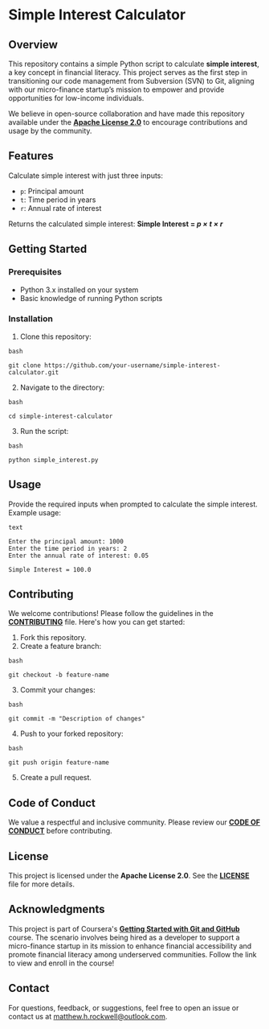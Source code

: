 # Simple Interest Calculator


## Overview

This repository contains a simple Python script to calculate **simple interest**, a key concept in financial literacy. This project serves as the first step in transitioning our code management from Subversion (SVN) to Git, aligning with our micro-finance startup’s mission to empower and provide opportunities for low-income individuals.

We believe in open-source collaboration and have made this repository available under the [**Apache License 2.0**](https://github.com/RockwellTheEntertainer/github-final-project/blob/main/LICENSE) to encourage contributions and usage by the community.

## Features

Calculate simple interest with just three inputs:
* `p`: Principal amount
* `t`: Time period in years
* `r`: Annual rate of interest

Returns the calculated simple interest:
                        **Simple Interest = *p × t × r***


## Getting Started

### Prerequisites

* Python 3.x installed on your system
* Basic knowledge of running Python scripts

### Installation

1. Clone this repository:

```
bash

git clone https://github.com/your-username/simple-interest-calculator.git
```

2. Navigate to the directory:

```
bash

cd simple-interest-calculator
```

3. Run the script:

```
bash

python simple_interest.py
```

## Usage

Provide the required inputs when prompted to calculate the simple interest. Example usage:

```
text

Enter the principal amount: 1000
Enter the time period in years: 2
Enter the annual rate of interest: 0.05

Simple Interest = 100.0
```

## Contributing

We welcome contributions! Please follow the guidelines in the [**CONTRIBUTING**](www.placeholder.com) file. Here's how you can get started:

1. Fork this repository.
2. Create a feature branch:

```
bash

git checkout -b feature-name
```

3. Commit your changes:

```
bash

git commit -m "Description of changes"
```

4. Push to your forked repository:

```
bash

git push origin feature-name
```

5. Create a pull request.

## Code of Conduct

We value a respectful and inclusive community. Please review our [**CODE OF CONDUCT**](https://github.com/RockwellTheEntertainer/github-final-project/blob/main/CODE_OF_CONDUCT.md) before contributing.

## License

This project is licensed under the **Apache License 2.0**. See the [**LICENSE**](https://github.com/RockwellTheEntertainer/github-final-project/blob/main/LICENSE) file for more details.

## Acknowledgments

This project is part of Coursera's [**Getting Started with Git and GitHub**](https://www.coursera.org/learn/getting-started-with-git-and-github) course. The scenario involves being hired as a developer to support a micro-finance startup in its mission to enhance financial accessibility and promote financial literacy among underserved communities. Follow the link to view and enroll in the course!

## Contact

For questions, feedback, or suggestions, feel free to open an issue or contact us at matthew.h.rockwell@outlook.com.
